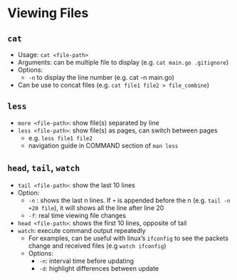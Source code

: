 # Viewing Files

## `cat`
- Usage: `cat <file-path>`
- Arguments: can be multiple file to display (e.g. `cat main.go .gitignore`)
- Options: 
  - `-n` to display the line number (e.g. cat -n main.go)
- Can be use to concat files (e.g. `cat file1 file2 > file_combine`)

## `less`
- `more <file-path>`: show file(s) separated by line
- `less <file-path>`: show file(s) as pages, can switch between pages 
  - e.g. `less file1 file2`
  - navigation guide in COMMAND section of `man less`


## `head`, `tail`, `watch`

- `tail <file-path>`: show the last 10 lines
- Option:
  - `-n` : shows the last n lines. If `+` is appended before the n (e.g. `tail -n +20 file`), it will shows all the line after line 20
  - `-f`: real time viewing file changes
- `head <file-path>`: shows the first 10 lines, opposite of tail
- `watch`: execute command output repeatedly 
  - For examples, can be useful with linux’s `ifconfig` to see the packets change and received files (e.g `watch ifconfig`)
  - Options: 
    - `-n`: interval time before updating
    - `-d`: highlight differences between update

